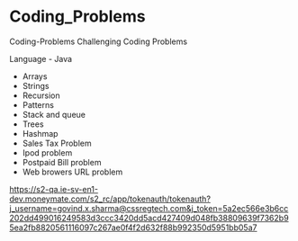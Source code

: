 # Coding_Problems
Coding-Problems  Challenging Coding Problems

Language - Java
* Arrays
* Strings
* Recursion
* Patterns
* Stack and queue
* Trees
* Hashmap
* Sales Tax Problem
* Ipod problem
* Postpaid Bill problem
* Web browers URL problem

https://s2-qa.ie-sv-en1-dev.moneymate.com/s2_rc/app/tokenauth/tokenauth?j_username=govind.x.sharma@cssregtech.com&j_token=5a2ec566e3b6cc202dd499016249583d3ccc3420dd5acd427409d048fb38809639f7362b95ea2fb8820561116097c267ae0f4f2d632f88b992350d5951bb05a7
